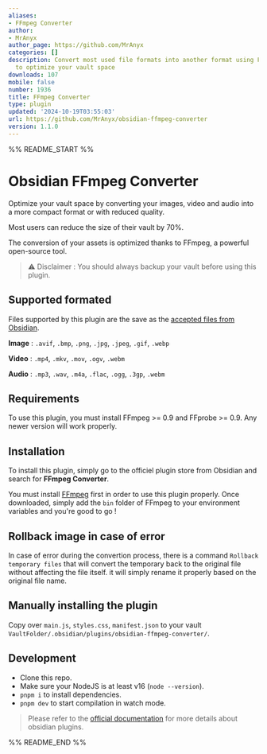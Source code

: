 ```yaml
---
aliases:
- FFmpeg Converter
author:
- MrAnyx
author_page: https://github.com/MrAnyx
categories: []
description: Convert most used file formats into another format using FFmpeg and FFprobe
  to optimize your vault space
downloads: 107
mobile: false
number: 1936
title: FFmpeg Converter
type: plugin
updated: '2024-10-19T03:55:03'
url: https://github.com/MrAnyx/obsidian-ffmpeg-converter
version: 1.1.0
---
```


%% README_START %%

# Obsidian FFmpeg Converter

Optimize your vault space by converting your images, video and audio into a more compact format or with reduced quality.

Most users can reduce the size of their vault by 70%.

The conversion of your assets is optimized thanks to FFmpeg, a powerful open-source tool.

> ⚠️ Disclaimer : You should always backup your vault before using this plugin.

## Supported formated

Files supported by this plugin are the save as the [accepted files from Obsidian](https://help.obsidian.md/Files+and+folders/Accepted+file+formats).

**Image** : `.avif`, `.bmp`, `.png`, `.jpg`, `.jpeg`, `.gif`, `.webp`

**Video** : `.mp4`, `.mkv`, `.mov`, `.ogv`, `.webm`

**Audio** : `.mp3`, `.wav`, `.m4a`, `.flac`, `.ogg`, `.3gp`, `.webm`

## Requirements

To use this plugin, you must install FFmpeg >= 0.9 and FFprobe >= 0.9. Any newer version will work properly.

## Installation

To install this plugin, simply go to the officiel plugin store from Obsidian and search for **FFmpeg Converter**.

You must install [FFmpeg](https://ffmpeg.org/download.html) first in order to use this plugin properly. Once downloaded, simply add the `bin` folder of FFmpeg to your environment variables and you're good to go !

## Rollback image in case of error

In case of error during the convertion process, there is a command `Rollback temporary files` that will convert the temporary back to the original file without affecting the file itself. it will simply rename it properly based on the original file name.

## Manually installing the plugin

Copy over `main.js`, `styles.css`, `manifest.json` to your vault `VaultFolder/.obsidian/plugins/obsidian-ffmpeg-converter/`.

## Development

-   Clone this repo.
-   Make sure your NodeJS is at least v16 (`node --version`).
-   `pnpm i` to install dependencies.
-   `pnpm dev` to start compilation in watch mode.

> Please refer to the [official documentation](https://docs.obsidian.md/Home) for more details about obsidian plugins.


%% README_END %%